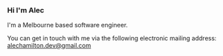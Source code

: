 ### Hi I'm Alec

I'm a Melbourne based software engineer.

You can get in touch with me via the following electronic mailing address: [alechamilton.dev@gmail.com](mailto:alechamilton.dev@gmail.com)



<!--
**alec-hamilton/alec-hamilton** is a ✨ _special_ ✨ repository because its `README.md` (this file) appears on your GitHub profile.

Here are some ideas to get you started:

- 🔭 I’m currently working on ...
- 🌱 I’m currently learning ...
- 👯 I’m looking to collaborate on ...
- 🤔 I’m looking for help with ...
- 💬 Ask me about ...
- 📫 How to reach me: ...
- 😄 Pronouns: ...
- ⚡ Fun fact: ...
-->
